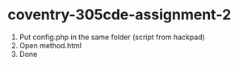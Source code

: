 # coventry-305cde-assignment-2

1. Put config.php in the same folder (script from hackpad)
2. Open method.html
3. Done
